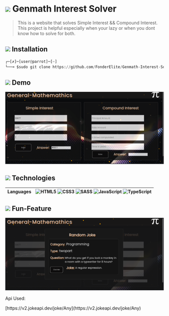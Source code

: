 # <img src="https://media2.giphy.com/avatars/danielfigueirdo/mR5uHXLuePGT.gif" width="50px"> Genmath Interest Solver
> This is a website that solves Simple Interest && Compound Interest. This project is helpful especially when your lazy or
> when you dont know how to solve for both.
> 

## <img src="https://camo.githubusercontent.com/c0a1ff533f2a741658eb8a0551bd70fb541825ef55f07e8c761aa2795d2e0dfd/68747470733a2f2f6d656469612e67697068792e636f6d2f6d656469612f6959384352426451584f444a5343455249722f67697068792e676966" width="30px"> Installation
```py
┌─[✗]─[user@parrot]─[~]
└──╼ $sudo git clone https://github.com/FonderElite/Genmath-Interest-Solver/
```

##  <img src="https://camo.githubusercontent.com/c0a1ff533f2a741658eb8a0551bd70fb541825ef55f07e8c761aa2795d2e0dfd/68747470733a2f2f6d656469612e67697068792e636f6d2f6d656469612f6959384352426451584f444a5343455249722f67697068792e676966" width="30px"> Demo
<img src="img/genmathdemo.png">

## <img src="https://i.pinimg.com/originals/2d/a9/bd/2da9bdcb0074d4d14066640894234aa7.gif" width="40px"> Technologies
 | **Languages** |  ![HTML5](https://img.shields.io/badge/html5-%23E34F26.svg?style=for-the-badge&logo=html5&logoColor=white) ![CSS3](https://img.shields.io/badge/css3-%231572B6.svg?style=for-the-badge&logo=css3&logoColor=white)	![SASS](https://img.shields.io/badge/SASS-hotpink.svg?style=for-the-badge&logo=SASS&logoColor=white) ![JavaScript](https://img.shields.io/badge/javascript-%23323330.svg?style=for-the-badge&logo=javascript&logoColor=%23F7DF1E) ![TypeScript](https://img.shields.io/badge/typescript-%23007ACC.svg?style=for-the-badge&logo=typescript&logoColor=white) |
  :--- | :---

## <img src="https://camo.githubusercontent.com/c0a1ff533f2a741658eb8a0551bd70fb541825ef55f07e8c761aa2795d2e0dfd/68747470733a2f2f6d656469612e67697068792e636f6d2f6d656469612f6959384352426451584f444a5343455249722f67697068792e676966" width="30px">  Fun-Feature 
<img src="img/genmathjoke.png">
<p>Api Used: </p> [https://v2.jokeapi.dev/joke/Any](https://v2.jokeapi.dev/joke/Any)
